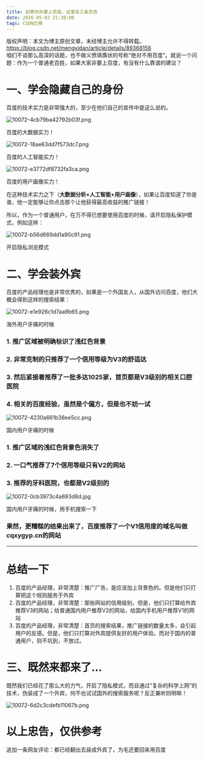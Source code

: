 ```yaml
---
title: 如果你非要上百度，这里有三条忠告
date: 2016-05-02 21:38:00
tags: CSDN迁移
---
```

 版权声明：本文为博主原创文章，未经博主允许不得转载。 https://blog.csdn.net/mengyidan/article/details/89368156   
   咱们不谈那么高深的话题，也不做义愤填膺状的号称“绝对不用百度”。就说一个问题：作为一个普通老百姓，如果大家非要上百度，有没有什么靠谱的建议？

 
# 一、学会隐藏自己的身份

 百度的技术实力是非常强大的，至少在他们自己的宣传中是这么说的。

 ![10072-4cb79ba42792b03f.png](https://upload-images.jianshu.io/upload_images/10072-4cb79ba42792b03f.png)  
   
 百度的大数据实力！  
   
 ![10072-18ae63dd7f573dc7.png](https://upload-images.jianshu.io/upload_images/10072-18ae63dd7f573dc7.png)  
   
 百度的人工智能实力！  
   
 ![10072-e3772df8732fa3ca.png](https://upload-images.jianshu.io/upload_images/10072-e3772df8732fa3ca.png)  
   
 百度的用户画像实力！  
   
 在这种技术实力之下（**大数据分析+人工智能+用户画像**），如果让百度知道了你是谁，他一定能够让你点击那个让他获得最高收益的推广链接！

 所以，作为一个普通用户，在万不得已想要使用百度的时候，请开启隐私保护模式，例如这样：

 ![10072-b56d669dd1a90c91.png](https://upload-images.jianshu.io/upload_images/10072-b56d669dd1a90c91.png)  
   
 开启隐私浏览模式  
   
 
# 二、学会装外宾

 百度的产品经理也是非常优秀的，如果是一个外国友人，从国外访问百度，他们大概会得到这样的搜索结果：

 ![10072-e1e926c1d7aa9b65.png](https://upload-images.jianshu.io/upload_images/10072-e1e926c1d7aa9b65.png)  
   
 海外用户牙痛的时候  
   
 
### 1. 推广区域被明确标识了浅红色背景

 
### 2. 非常克制的只推荐了一个信用等级为V3的舒适达

 
### 3. 然后紧接着推荐了一批多达1025家，首页都是V3级别的相关口腔医院

 
### 4. 相关的百度经验，虽然是个偏方，但是也不妨一试

 ![10072-4230a661b38ee5cc.png](https://upload-images.jianshu.io/upload_images/10072-4230a661b38ee5cc.png)  
   
 国内用户牙痛的时候  
   
 
### 1. 推广区域的浅红色背景色消失了

 
### 2. 一口气推荐了7个信用等级只有V2的网站

 
### 3. 推荐的牙科医院，也都是V2级别的

 ![10072-0cb3973c4a693d8d.jpg](https://upload-images.jianshu.io/upload_images/10072-0cb3973c4a693d8d.jpg)  
   
 国内用户牙痛的时候，用手机搜索一下  
   
 
### 果然，更糟糕的结果出来了，百度推荐了一个V1信用度的域名叫做cqxygyp.cn的网站

 
--------

# 总结一下

 
  1. 百度的产品经理，非常清楚：推广广告，是应该加上背景色的。但是他们只打算把这个规则服务于外宾 
  3. 百度的产品经理，非常清楚：那些网站的信用级别，但是，他们只打算给外宾推荐V3的网站；给普通国内用户推荐V2的网站，给国内手机用户推荐V1的网站 
  5. 百度的产品经理，非常清楚：首页的搜索结果，推广链接的数量太多，会引起用户的反感。但是，他们只打算对外宾提供友好的用户体验。而对于国内的普通用户，则不坑到，不放过。 
# 三、既然来都来了...

 既然我们已经花了那么大的力气，开启了隐私模式，而且通过“复杂的科学上网”的技术，伪装成了一个外宾，何不也试试国外的搜索服务呢？反正兼听则明嘛！

 ![10072-6d2c3cdefb11067b.png](https://upload-images.jianshu.io/upload_images/10072-6d2c3cdefb11067b.png)  
   
   
   
 
# 以上忠告，仅供参考

 追加一条网友评论：都已经翻出去装成外宾了，为毛还要回来用百度

   
   
 